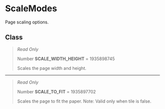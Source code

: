 # ScaleModes
Page scaling options.

## Class
> *Read Only* 
> 
> Number **SCALE_WIDTH_HEIGHT** = 1935898745
> 
> Scales the page width and height.
*** 
> *Read Only* 
> 
> Number **SCALE_TO_FIT** = 1935897702
> 
> Scales the page to fit the paper. Note: Valid only when tile is false.

